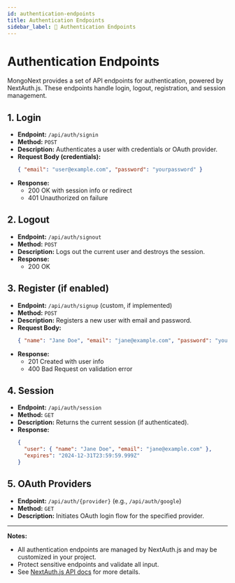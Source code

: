 ```yaml
---
id: authentication-endpoints
title: Authentication Endpoints
sidebar_label: 📓 Authentication Endpoints
---
```


# Authentication Endpoints

MongoNext provides a set of API endpoints for authentication, powered by NextAuth.js. These endpoints handle login, logout, registration, and session management.

## 1. Login
- **Endpoint:** `/api/auth/signin`
- **Method:** `POST`
- **Description:** Authenticates a user with credentials or OAuth provider.
- **Request Body (credentials):**
  ```json
  { "email": "user@example.com", "password": "yourpassword" }
  ```
- **Response:**
  - 200 OK with session info or redirect
  - 401 Unauthorized on failure

## 2. Logout
- **Endpoint:** `/api/auth/signout`
- **Method:** `POST`
- **Description:** Logs out the current user and destroys the session.
- **Response:**
  - 200 OK

## 3. Register (if enabled)
- **Endpoint:** `/api/auth/signup` (custom, if implemented)
- **Method:** `POST`
- **Description:** Registers a new user with email and password.
- **Request Body:**
  ```json
  { "name": "Jane Doe", "email": "jane@example.com", "password": "yourpassword" }
  ```
- **Response:**
  - 201 Created with user info
  - 400 Bad Request on validation error

## 4. Session
- **Endpoint:** `/api/auth/session`
- **Method:** `GET`
- **Description:** Returns the current session (if authenticated).
- **Response:**
  ```json
  {
    "user": { "name": "Jane Doe", "email": "jane@example.com" },
    "expires": "2024-12-31T23:59:59.999Z"
  }
  ```

## 5. OAuth Providers
- **Endpoint:** `/api/auth/{provider}` (e.g., `/api/auth/google`)
- **Method:** `GET`
- **Description:** Initiates OAuth login flow for the specified provider.

---

**Notes:**
- All authentication endpoints are managed by NextAuth.js and may be customized in your project.
- Protect sensitive endpoints and validate all input.
- See [NextAuth.js API docs](https://next-auth.js.org/getting-started/rest-api) for more details. 